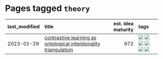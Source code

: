 # Pages tagged `theory`

|last_modified|title|est. idea maturity|tags
|:---|:---|---:|:---|
|2023-01-29|[contrastive learning as ontological intentionality triangulation](../contrastive_learning_as_ontological_intentionality_triangulation.md)|972|[![](https://img.shields.io/badge/tag-meta-b4243e)](../tags/meta.md) [![](https://img.shields.io/badge/tag-philosophy-752fd7)](../tags/philosophy.md) [![](https://img.shields.io/badge/tag-semiotics-b7fb0)](../tags/semiotics.md) [![](https://img.shields.io/badge/tag-synesthesia-b25b5)](../tags/synesthesia.md) [![](https://img.shields.io/badge/tag-theory-76bb24)](../tags/theory.md) [![](https://img.shields.io/badge/tag-wip-a68128)](../tags/wip.md)|